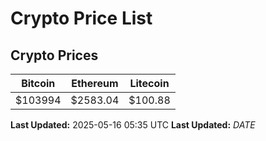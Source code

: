 # Crypto Price List

## Crypto Prices
| Bitcoin | Ethereum | Litecoin |
| ------- | -------- | -------- |
| $103994 | $2583.04 | $100.88 |
**Last Updated:** 2025-05-16 05:35 UTC
**Last Updated:** $DATE$
